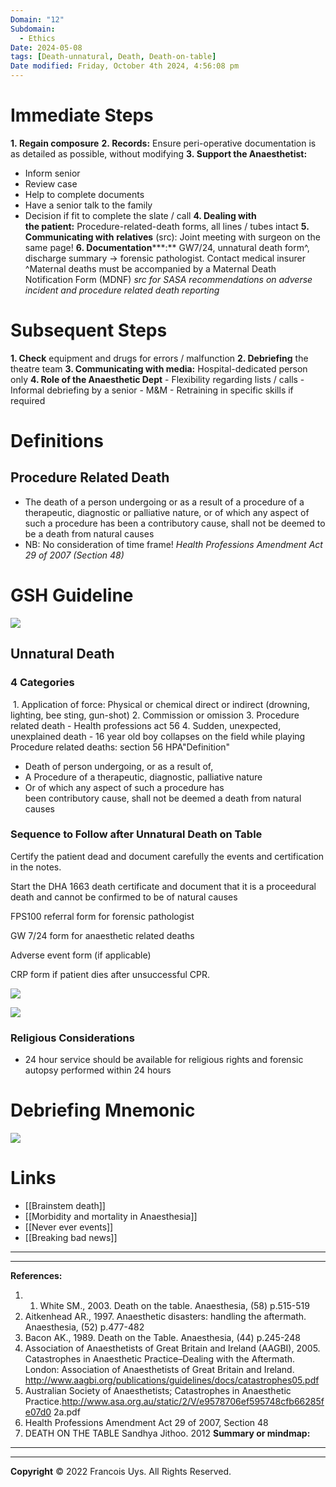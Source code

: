 ```yaml
---
Domain: "12"
Subdomain:
  - Ethics
Date: 2024-05-08
tags: [Death-unnatural, Death, Death-on-table]
Date modified: Friday, October 4th 2024, 4:56:08 pm
---
```


# Immediate Steps
**1. Regain composure**
**2. Records:** Ensure peri-operative documentation is as detailed as possible, without modifying
**3. Support the Anaesthetist:**
- Inform senior
- Review case
- Help to complete documents
- Have a senior talk to the family
- Decision if fit to complete the slate / call
**4. Dealing with the patient:** Procedure-related-death forms, all lines / tubes intact
**5. Communicating with** **relatives** (src): Joint meeting with surgeon on the same page!
**6. Documentation*****:** GW7/24, unnatural death form^, discharge summary → forensic pathologist. Contact medical insurer
^Maternal deaths must be accompanied by a Maternal Death Notification Form (MDNF)
*src for SASA recommendations on adverse incident and procedure related death reporting*
# Subsequent Steps
**1. Check** equipment and drugs for errors / malfunction
**2. Debriefing** the theatre team
**3. Communicating with media:** Hospital-dedicated person only
**4. Role of the Anaesthetic Dept**
	- Flexibility regarding lists / calls
	- Informal debriefing by a senior
	- M&M
	- Retraining in specific skills if required
# Definitions
## Procedure Related Death
- The death of a person undergoing or as a result of a procedure of a therapeutic, diagnostic or palliative nature, or of which any aspect of such a procedure has been a contributory cause, shall not be deemed to be a death from natural causes
- NB: No consideration of time frame!
*Health Professions Amendment Act 29 of 2007 (Section 48)*
# GSH Guideline

![](Pasted%20image%2020240508211219.png)

## Unnatural Death

### 4 Categories
 1. Application of force: Physical or chemical direct or indirect (drowning, lighting, bee sting, gun-shot)
2. Commission or omission
3. Procedure related death - Health professions act 56
4. Sudden, unexpected, unexplained death - 16 year old boy collapses on the field while playing
Procedure related deaths: section 56 HPA"Definition"
- Death of person undergoing, or as a result of,
- A Procedure of a therapeutic, diagnostic, palliative nature
- Or of which any aspect of such a procedure has been contributory cause, shall not be deemed a death from natural causes
### Sequence to Follow after Unnatural Death on Table

Certify the patient dead and document carefully the events and certification in the notes.

Start the DHA 1663 death certificate and document that it is a proceedural death and cannot be confirmed to be of natural causes

FPS100 referral form for forensic pathologist

GW 7/24 form for anaesthetic related deaths

Adverse event form (if applicable)

CRP form if patient dies after unsuccessful CPR.

![](Pasted%20image%2020240508211253.png)

![](Pasted%20image%2020240508211311.png)

### Religious Considerations
- 24 hour service should be available for religious rights and forensic autopsy performed within 24 hours
# Debriefing Mnemonic

![](Pasted%20image%2020240516121112.png)

# Links
- [[Brainstem death]]
- [[Morbidity and mortality in Anaesthesia]]
- [[Never ever events]]
- [[Breaking bad news]]

---

---
**References:**

1. 1. White SM., 2003. Death on the table. Anaesthesia, (58) p.515-519
2. Aitkenhead AR., 1997. Anaesthetic disasters: handling the aftermath. Anaesthesia, (52) p.477-482
3. Bacon AK., 1989. Death on the Table. Anaesthesia, (44) p.245-248
4. Association of Anaesthetists of Great Britain and Ireland (AAGBI), 2005. Catastrophes in Anaesthetic Practice–Dealing with the Aftermath. London: Association of Anaesthetists of Great Britain and Ireland. http://www.aagbi.org/publications/guidelines/docs/catastrophes05.pdf
5. Australian Society of Anaesthetists; Catastrophes in Anaesthetic Practice.http://www.asa.org.au/static/2/V/e9578706ef595748cfb66285fe07d0 2a.pdf
6. Health Professions Amendment Act 29 of 2007, Section 48
7. DEATH ON THE TABLE Sandhya Jithoo. 2012
**Summary or mindmap:**

------------------------------------------------------------------------------------------------------------------------------------------------------------------------------------------------------------------------------
---
**Copyright**
© 2022 Francois Uys. All Rights Reserved.